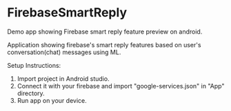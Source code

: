 # FirebaseSmartReply
Demo app showing Firebase smart reply feature preview on android.

Application showing firebase's smart reply features based on user's conversation(chat) messages using ML.

Setup Instructions:

1. Import project in Android studio.
2. Connect it with your firebase and import "google-services.json" in "App" directory.
3. Run app on your device.
